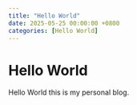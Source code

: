 ```yaml
---
title: "Hello World"
date: 2025-05-25 00:00:00 +0800
categories: [Hello World]
---
```


# Hello World

Hello World this is my personal blog.